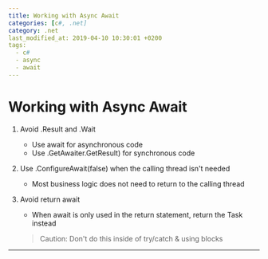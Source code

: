 ```yaml
---
title: Working with Async Await
categories: [c#, .net]
category: .net
last_modified_at: 2019-04-10 10:30:01 +0200
tags:
  - c#
  - async
  - await
---
```


# Working with Async Await

1. Avoid .Result and .Wait
   - Use await for asynchronous code
   - Use .GetAwaiter.GetResult) for synchronous code

2. Use .ConfigureAwait(false) when the calling thread isn't needed
   - Most business logic does not need to return to the calling thread

3. Avoid return await
   - When await is only used in the return statement, return the Task instead
   > Caution: Don't do this inside of try/catch & using blocks

---
